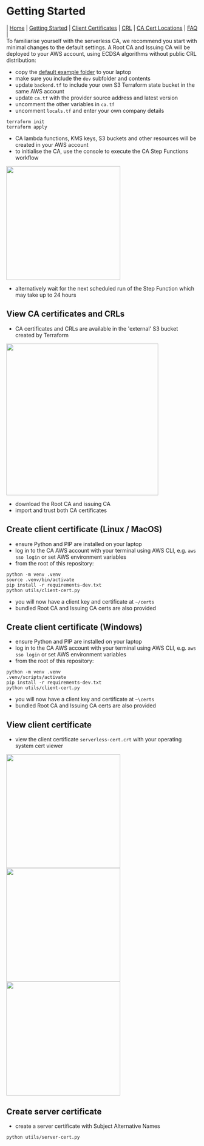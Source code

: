# Getting Started

| [Home](index.md) | [Getting Started](getting-started.md) | [Client Certificates](client-certificates.md) | [CRL](revocation.md) | [CA Cert Locations](locations.md) | [FAQ](faq.md) |  
To familiarise yourself with the serverless CA, we recommend you start with minimal changes to the default settings. A Root CA and Issuing CA will be deployed to your AWS account, using ECDSA algorithms without public CRL distribution:

* copy the [default example folder](../examples/default) to your laptop
* make sure you include the `dev` subfolder and contents
* update `backend.tf` to include your own S3 Terraform state bucket in the same AWS account
* update `ca.tf` with the provider source address and latest version
* uncomment the other variables in `ca.tf`
* uncomment `locals.tf` and enter your own company details
```
terraform init
terraform apply
```
* CA lambda functions, KMS keys, S3 buckets and other resources will be created in your AWS account
* to initialise the CA, use the console to execute the CA Step Functions workflow

<img src="images/step-function.png" width="300">

* alternatively wait for the next scheduled run of the Step Function which may take up to 24 hours

## View CA certificates and CRLs
* CA certificates and CRLs are available in the 'external' S3 bucket created by Terraform

<img src="images/external-s3.png" width="400">

* download the Root CA and issuing CA
* import and trust both CA certificates

## Create client certificate (Linux / MacOS)
* ensure Python and PIP are installed on your laptop
* log in to the CA AWS account with your terminal using AWS CLI, e.g. `aws sso login` or set AWS environment variables
* from the root of this repository:
```
python -m venv .venv
source .venv/bin/activate
pip install -r requirements-dev.txt
python utils/client-cert.py
```
* you will now have a client key and certificate at `~/certs`
* bundled Root CA and Issuing CA certs are also provided

## Create client certificate (Windows)
* ensure Python and PIP are installed on your laptop
* log in to the CA AWS account with your terminal using AWS CLI, e.g. `aws sso login` or set AWS environment variables
* from the root of this repository:
```
python -m venv .venv
.venv/scripts/activate
pip install -r requirements-dev.txt
python utils/client-cert.py
```
* you will now have a client key and certificate at `~\certs`
* bundled Root CA and Issuing CA certs are also provided

## View client certificate
* view the client certificate `serverless-cert.crt` with your operating system cert viewer

<img src="images/trusted-cert.png" width="300">
<img src="images/cert-details.png" width="300">
<img src="images/cert-chain.png" width="300">

## Create server certificate
* create a server certificate with Subject Alternative Names
```
python utils/server-cert.py
```